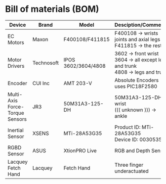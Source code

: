 # Bill of materials (BOM)


Device | Brand | Model | Desciption/Comments
---|---|---|---
EC Motors|Maxon|F400108/F411815|F400108 -> wrists joints and axial legs<br/> F411815 -> the rest
Motor Drivers|Technosoft|IPOS 3602/3604/4808|3602 -> front wrist<br/>3604 -> all except legs and trunk<br/>4808 -> legs and trunk<br/>
Encoder|CUI Inc|AMT 203-V|Absolute Encoders uses PIC18F2580
Multi-Axis Force-Torque Sensors|JR3|50M31A3-125-DH|50M31A3-125-DH -> wrist<br/>((( unknown ))) -> ankle
Inertial Sensor|XSENS|MTi-28A53G35|Product ID: MTi-28A53G35<br/> Device ID: 00305355<br/>
RGBD Sensor|ASUS|XtionPRO Live|RGB and Depth Sensor
Lacquey Fetch Hand|Lacquey|Fetch Hand|Three finger underactuated
